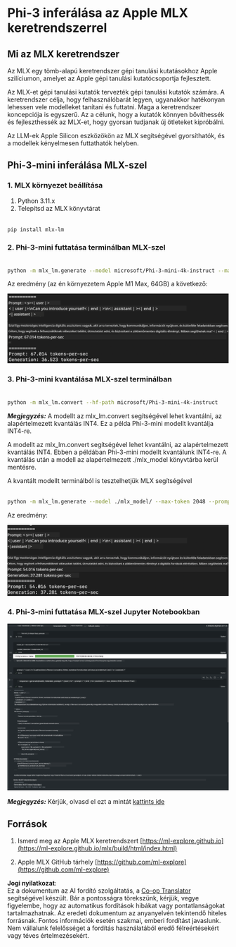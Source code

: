 <!--
CO_OP_TRANSLATOR_METADATA:
{
  "original_hash": "dcb656f3d206fc4968e236deec5d4384",
  "translation_date": "2025-07-16T21:04:49+00:00",
  "source_file": "md/01.Introduction/03/MLX_Inference.md",
  "language_code": "hu"
}
-->
# **Phi-3 inferálása az Apple MLX keretrendszerrel**

## **Mi az MLX keretrendszer**

Az MLX egy tömb-alapú keretrendszer gépi tanulási kutatásokhoz Apple szilíciumon, amelyet az Apple gépi tanulási kutatócsoportja fejlesztett.

Az MLX-et gépi tanulási kutatók tervezték gépi tanulási kutatók számára. A keretrendszer célja, hogy felhasználóbarát legyen, ugyanakkor hatékonyan lehessen vele modelleket tanítani és futtatni. Maga a keretrendszer koncepciója is egyszerű. Az a célunk, hogy a kutatók könnyen bővíthessék és fejleszthessék az MLX-et, hogy gyorsan tudjanak új ötleteket kipróbálni.

Az LLM-ek Apple Silicon eszközökön az MLX segítségével gyorsíthatók, és a modellek kényelmesen futtathatók helyben.

## **Phi-3-mini inferálása MLX-szel**

### **1. MLX környezet beállítása**

1. Python 3.11.x
2. Telepítsd az MLX könyvtárat


```bash

pip install mlx-lm

```

### **2. Phi-3-mini futtatása terminálban MLX-szel**


```bash

python -m mlx_lm.generate --model microsoft/Phi-3-mini-4k-instruct --max-token 2048 --prompt  "<|user|>\nCan you introduce yourself<|end|>\n<|assistant|>"

```

Az eredmény (az én környezetem Apple M1 Max, 64GB) a következő:

![Terminal](../../../../../translated_images/01.5cf57df8f7407cf9281c0237f4e69c3728b8817253aad0835d14108b07c83c88.hu.png)

### **3. Phi-3-mini kvantálása MLX-szel terminálban**


```bash

python -m mlx_lm.convert --hf-path microsoft/Phi-3-mini-4k-instruct

```

***Megjegyzés:*** A modellt az mlx_lm.convert segítségével lehet kvantálni, az alapértelmezett kvantálás INT4. Ez a példa Phi-3-mini modellt kvantálja INT4-re.

A modellt az mlx_lm.convert segítségével lehet kvantálni, az alapértelmezett kvantálás INT4. Ebben a példában Phi-3-mini modellt kvantálunk INT4-re. A kvantálás után a modell az alapértelmezett ./mlx_model könyvtárba kerül mentésre.

A kvantált modellt terminálból is tesztelhetjük MLX segítségével


```bash

python -m mlx_lm.generate --model ./mlx_model/ --max-token 2048 --prompt  "<|user|>\nCan you introduce yourself<|end|>\n<|assistant|>"

```

Az eredmény:

![INT4](../../../../../translated_images/02.7b188681a8eadbc111aba8d8006e4b3671788947a99a46329261e169dd2ec29f.hu.png)


### **4. Phi-3-mini futtatása MLX-szel Jupyter Notebookban**


![Notebook](../../../../../translated_images/03.b9705a3a5aaa89f9eb0ca04c1a4565dfe4a5e8cc68604227d2eab149fef1d3c7.hu.png)

***Megjegyzés:*** Kérjük, olvasd el ezt a mintát [kattints ide](../../../../../code/03.Inference/MLX/MLX_DEMO.ipynb)


## **Források**

1. Ismerd meg az Apple MLX keretrendszert [https://ml-explore.github.io](https://ml-explore.github.io/mlx/build/html/index.html)

2. Apple MLX GitHub tárhely [https://github.com/ml-explore](https://github.com/ml-explore)

**Jogi nyilatkozat**:  
Ez a dokumentum az AI fordító szolgáltatás, a [Co-op Translator](https://github.com/Azure/co-op-translator) segítségével készült. Bár a pontosságra törekszünk, kérjük, vegye figyelembe, hogy az automatikus fordítások hibákat vagy pontatlanságokat tartalmazhatnak. Az eredeti dokumentum az anyanyelvén tekintendő hiteles forrásnak. Fontos információk esetén szakmai, emberi fordítást javaslunk. Nem vállalunk felelősséget a fordítás használatából eredő félreértésekért vagy téves értelmezésekért.